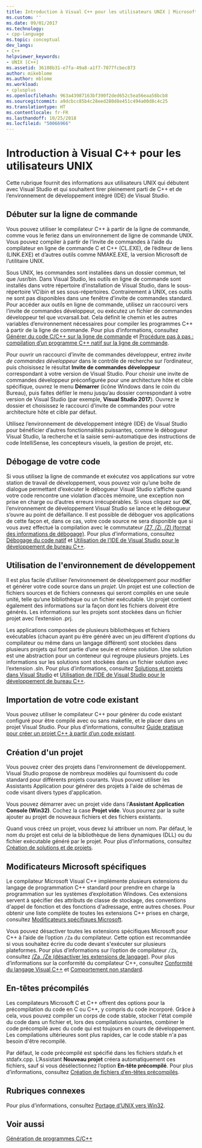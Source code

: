```yaml
---
title: Introduction à Visual C++ pour les utilisateurs UNIX | Microsoft Docs
ms.custom: ''
ms.date: 09/01/2017
ms.technology:
- cpp-language
ms.topic: conceptual
dev_langs:
- C++
helpviewer_keywords:
- UNIX [C++]
ms.assetid: 36108b31-e7fa-49a8-a1f7-7077fcbec873
author: mikeblome
ms.author: mblome
ms.workload:
- cplusplus
ms.openlocfilehash: 963a43987163bf390f2ded652c5ea56eaa58bcb8
ms.sourcegitcommit: a9dcbcc85b4c28eed280d8e451c494a00d8c4c25
ms.translationtype: HT
ms.contentlocale: fr-FR
ms.lasthandoff: 10/25/2018
ms.locfileid: "50066966"
---
```

# <a name="introduction-to-visual-c-for-unix-users"></a>Introduction à Visual C++ pour les utilisateurs UNIX

Cette rubrique fournit des informations aux utilisateurs UNIX qui débutent avec Visual Studio et qui souhaitent tirer pleinement parti de C++ et de l’environnement de développement intégré (IDE) de Visual Studio.

## <a name="getting-started-on-the-command-line"></a>Débuter sur la ligne de commande

Vous pouvez utiliser le compilateur C++ à partir de la ligne de commande, comme vous le feriez dans un environnement de ligne de commande UNIX. Vous pouvez compiler à partir de l’invite de commandes à l’aide du compilateur en ligne de commande C et C++ (CL.EXE), de l’éditeur de liens (LINK.EXE) et d’autres outils comme NMAKE.EXE, la version Microsoft de l’utilitaire UNIX.

Sous UNIX, les commandes sont installées dans un dossier commun, tel que /usr/bin. Dans Visual Studio, les outils en ligne de commande sont installés dans votre répertoire d’installation de Visual Studio, dans le sous-répertoire VC\bin et ses sous-répertoires. Contrairement à UNIX, ces outils ne sont pas disponibles dans une fenêtre d’invite de commandes standard. Pour accéder aux outils en ligne de commande, utilisez un raccourci vers l’invite de commandes développeur, ou exécutez un fichier de commandes développeur tel que vcvarsall.bat. Cela définit le chemin et les autres variables d’environnement nécessaires pour compiler les programmes C++ à partir de la ligne de commande. Pour plus d’informations, consultez [Générer du code C/C++ sur la ligne de commande](../build/building-on-the-command-line.md) et [Procédure pas à pas : compilation d’un programme C++ natif sur la ligne de commande](../build/walkthrough-compiling-a-native-cpp-program-on-the-command-line.md).

Pour ouvrir un raccourci d’invite de commandes développeur, entrez *invite de commandes développeur* dans le contrôle de recherche sur l’ordinateur, puis choisissez le résultat **Invite de commandes développeur** correspondant à votre version de Visual Studio. Pour choisir une invite de commandes développeur préconfigurée pour une architecture hôte et cible spécifique, ouvrez le menu **Démarrer** (icône Windows dans le coin du Bureau), puis faites défiler le menu jusqu’au dossier correspondant à votre version de Visual Studio (par exemple, **Visual Studio 2017**). Ouvrez le dossier et choisissez le raccourci d’invite de commandes pour votre architecture hôte et cible par défaut.

Utilisez l’environnement de développement intégré (IDE) de Visual Studio pour bénéficier d’autres fonctionnalités puissantes, comme le débogueur Visual Studio, la recherche et la saisie semi-automatique des instructions de code IntelliSense, les concepteurs visuels, la gestion de projet, etc.

## <a name="debugging-your-code"></a>Débogage de votre code

Si vous utilisez la ligne de commande et exécutez vos applications sur votre station de travail de développement, vous pouvez voir qu’une boîte de dialogue permettant d’exécuter le débogueur Visual Studio s’affiche quand votre code rencontre une violation d’accès mémoire, une exception non prise en charge ou d’autres erreurs irrécupérables. Si vous cliquez sur **OK**, l’environnement de développement Visual Studio se lance et le débogueur s’ouvre au point de défaillance. Il est possible de déboguer vos applications de cette façon et, dans ce cas, votre code source ne sera disponible que si vous avez effectué la compilation avec le commutateur [/Z7, /Zi, /ZI (format des informations de débogage)](../build/reference/z7-zi-zi-debug-information-format.md). Pour plus d’informations, consultez [Débogage du code natif](/visualstudio/debugger/debugging-native-code) et [Utilisation de l’IDE de Visual Studio pour le développement de bureau C++](../ide/using-the-visual-studio-ide-for-cpp-desktop-development.md).

## <a name="using-the-development-environment"></a>Utilisation de l'environnement de développement

Il est plus facile d’utiliser l’environnement de développement pour modifier et générer votre code source dans un *projet*. Un projet est une collection de fichiers sources et de fichiers connexes qui seront compilés en une seule unité, telle qu’une bibliothèque ou un fichier exécutable. Un projet contient également des informations sur la façon dont les fichiers doivent être générés. Les informations sur les projets sont stockées dans un fichier projet avec l’extension .prj.

Les applications composées de plusieurs bibliothèques et fichiers exécutables (chacun ayant pu être généré avec un jeu différent d’options du compilateur ou même dans un langage différent) sont stockées dans plusieurs projets qui font partie d’une seule et même *solution*. Une solution est une abstraction pour un conteneur qui regroupe plusieurs projets. Les informations sur les solutions sont stockées dans un fichier solution avec l’extension .sln. Pour plus d’informations, consultez [Solutions et projets dans Visual Studio](/visualstudio/ide/solutions-and-projects-in-visual-studio) et [Utilisation de l’IDE de Visual Studio pour le développement de bureau C++](../ide/using-the-visual-studio-ide-for-cpp-desktop-development.md).

## <a name="importing-your-existing-code"></a>Importation de votre code existant

Vous pouvez utiliser le compilateur C++ pour générer du code existant configuré pour être compilé avec ou sans makefile, et le placer dans un projet Visual Studio. Pour plus d’informations, consultez [Guide pratique pour créer un projet C++ à partir d’un code existant](../ide/how-to-create-a-cpp-project-from-existing-code.md).

## <a name="creating-a-new-project"></a>Création d'un projet

Vous pouvez créer des projets dans l'environnement de développement. Visual Studio propose de nombreux modèles qui fournissent du code standard pour différents projets courants. Vous pouvez utiliser les Assistants Application pour générer des projets à l'aide de schémas de code visant divers types d'application.

Vous pouvez démarrer avec un projet vide dans l’**Assistant Application Console (Win32)**. Cochez la case **Projet vide**. Vous pourrez par la suite ajouter au projet de nouveaux fichiers et des fichiers existants.

Quand vous créez un projet, vous devez lui attribuer un nom. Par défaut, le nom du projet est celui de la bibliothèque de liens dynamiques (DLL) ou du fichier exécutable généré par le projet. Pour plus d’informations, consultez [Création de solutions et de projets](/visualstudio/ide/creating-solutions-and-projects).

## <a name="microsoft-specific-modifiers"></a>Modificateurs Microsoft spécifiques

Le compilateur Microsoft Visual C++ implémente plusieurs extensions du langage de programmation C++ standard pour prendre en charge la programmation sur les systèmes d’exploitation Windows. Ces extensions servent à spécifier des attributs de classe de stockage, des conventions d'appel de fonction et des fonctions d'adressage, entre autres choses. Pour obtenir une liste complète de toutes les extensions C++ prises en charge, consultez [Modificateurs spécifiques Microsoft](../cpp/microsoft-specific-modifiers.md).

Vous pouvez désactiver toutes les extensions spécifiques Microsoft pour C++ à l’aide de l’option `/Za` du compilateur. Cette option est recommandée si vous souhaitez écrire du code devant s'exécuter sur plusieurs plateformes. Pour plus d’informations sur l’option de compilateur `/Za`, consultez [/Za, /Ze (désactiver les extensions de langage)](../build/reference/za-ze-disable-language-extensions.md). Pour plus d’informations sur la conformité du compilateur C++, consultez [Conformité du langage Visual C++](../visual-cpp-language-conformance.md) et [Comportement non standard](../cpp/nonstandard-behavior.md).

## <a name="precompiled-headers"></a>En-têtes précompilés

Les compilateurs Microsoft C et C++ offrent des options pour la précompilation du code en C ou C++, y compris du code incorporé. Grâce à cela, vous pouvez compiler un corps de code stable, stocker l'état compilé du code dans un fichier et, lors des compilations suivantes, combiner le code précompilé avec du code qui est toujours en cours de développement. Les compilations ultérieures sont plus rapides, car le code stable n'a pas besoin d'être recompilé.

Par défaut, le code précompilé est spécifié dans les fichiers stdafx.h et stdafx.cpp. L’Assistant **Nouveau projet** créera automatiquement ces fichiers, sauf si vous désélectionnez l’option **En-tête précompilé**. Pour plus d’informations, consultez [Création de fichiers d’en-têtes précompilés](../build/reference/creating-precompiled-header-files.md).

## <a name="related-sections"></a>Rubriques connexes

Pour plus d’informations, consultez [Portage d’UNIX vers Win32](../porting/porting-from-unix-to-win32.md).

## <a name="see-also"></a>Voir aussi

[Génération de programmes C/C++](../build/building-c-cpp-programs.md)